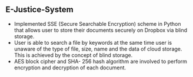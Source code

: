 E-Justice-System
---------
- Implemented SSE (Secure Searchable Encryption) scheme in Python that allows user to store their documents securely on Dropbox via blind storage. 
- User is able to search a file by keywords at the same time user is unaware of the type of file, size, name and the data of cloud storage. This is achieved by the concept of blind storage.
- AES block cipher and SHA- 256 hash algorithm are involved to perform encryption and decryption of each document.
